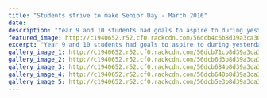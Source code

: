 ```yaml
---
title: "Students strive to make Senior Day - March 2016"
date: 
description: "Year 9 and 10 students had goals to aspire to during yesterday's Wanganui High School Junior Athletics Day at Cooks Gardens, Wanganui Chronicle article on 3/3/16..."
featured_image: http://c1940652.r52.cf0.rackcdn.com/56dcb4c6b8d39a3ca300107f/100m-run.-Katelyn-Satherley.jpg
excerpt: "Year 9 and 10 students had goals to aspire to during yesterday's Wanganui High School Junior Athletics Day at Cooks Gardens, Wanganui Chronicle article on 3/3/16..."
gallery_image_1: http://c1940652.r52.cf0.rackcdn.com/56dcb71cb8d39a3ca3001089/Discus-thrown-by-Madeline-Sollitt.jpg
gallery_image_2: http://c1940652.r52.cf0.rackcdn.com/56dcb6d3b8d39a3ca3001087/Shot-Put.-Rose-Tanner.jpg
gallery_image_3: http://c1940652.r52.cf0.rackcdn.com/56dcb684b8d39a3ca3001085/High-Jump.-Kyle-Thomas.jpg
gallery_image_4: http://c1940652.r52.cf0.rackcdn.com/56dcb640b8d39a3ca3001083/Long-Jump.-Lee-Dobbie.jpg
gallery_image_5: http://c1940652.r52.cf0.rackcdn.com/56dcb5e3b8d39a3ca3001081/200m-run-Connor-Munro.jpg
---
```

